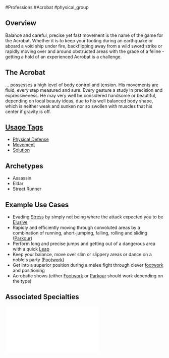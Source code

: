 #Professions #Acrobat #physical_group 
## Overview
Balance and careful, precise yet fast movement is the name of the game for the Acrobat. Whether it is to keep your footing during an earthquake or aboard a void ship under fire, backflipping away from a wild sword strike or rapidly moving over and around obstructed areas with the grace of a feline - getting a hold of an experienced Acrobat is a challenge.

## The Acrobat
... possesses a high level of body control and tension. His movements are fluid, every step measured and sure. Every gesture a study in precision and expressiveness. He may very well be considered handsome or beautiful, depending on local beauty ideas, due to his well balanced body shape, which is neither weak and sunken nor so swollen with muscles that his center if gravity is off.

## [Usage Tags](/SkillSystem/Usage%20Tag.md)
- [Physical Defense](</CoreSystem/Tags/Physical Defense.md>)
- [Movement](</CoreSystem/Tags/Movement.md>)
- [Solution](</CoreSystem/Tags/Solution.md>)

## Archetypes 
- Assassin
- Eldar
- Street Runner

## Example Use Cases
- Evading [Stress](/Combat/Stress.md) by simply not being where the attack expected you to be [Elusive](/SkillSystem/Specialties/Elusive.md)
- Rapidly and efficiently moving through convoluted areas by a combination of running, ahort-jumping, falling, rolling and sliding ([Parkour](/SkillSystem/Specialties/Parkour.md))
- Perform long and precise jumps and getting out of a dangerous area with a quick [Leap](/SkillSystem/Specialties/Leap.md)
- Keep your balance, move over slim or slippery areas or dance on a noble's party ([Footwork](/SkillSystem/Specialties/Footwork.md))
- Get into a superior position during a melee fight through clever [footwork](//SkillSystem/Specialties/Footwork.md) and positioning
- Acrobatic shows (either [Footwork](/SkillSystem/Specialties/Footwork.md) or [Parkour](/SkillSystem/Specialties/Parkour.md) should work depending on the type)
## Associated Specialties
![](</SkillSystem/Specialties/Acrobat Specialties.md>)